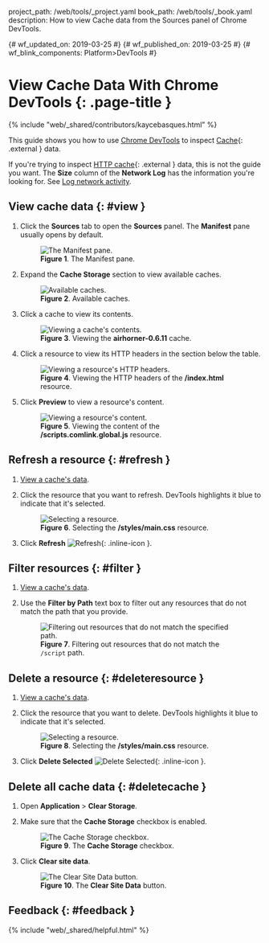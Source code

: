 project_path: /web/tools/_project.yaml
book_path: /web/tools/_book.yaml
description: How to view Cache data from the Sources panel of Chrome DevTools.

{# wf_updated_on: 2019-03-25 #}
{# wf_published_on: 2019-03-25 #}
{# wf_blink_components: Platform>DevTools #}

# View Cache Data With Chrome DevTools {: .page-title }

{% include "web/_shared/contributors/kaycebasques.html" %}

[MDN]: https://developer.mozilla.org/en-US/docs/Web/API/Cache

This guide shows you how to use [Chrome DevTools](/web/tools/chrome-devtools) to inspect
[Cache][MDN]{: .external } data.

[HTTP]: https://developer.mozilla.org/en-US/docs/Web/HTTP/Caching
[log]: /web/tools/chrome-devtools/network/#load

If you're trying to inspect [HTTP cache][HTTP]{: .external } data, this is not the guide you want.
The **Size** column of the **Network Log** has the information you're looking for. See [Log network activity][log].

## View cache data {: #view }

1. Click the **Sources** tab to open the **Sources** panel. The **Manifest** pane usually opens
   by default.

     <figure>
       <img src="/web/tools/chrome-devtools/storage/imgs/manifest.png"
            alt="The Manifest pane."/>
       <figcaption>
         <b>Figure 1</b>. The Manifest pane.
       </figcaption>
     </figure>

1. Expand the **Cache Storage** section to view available caches.

     <figure>
       <img src="/web/tools/chrome-devtools/storage/imgs/cache.png"
            alt="Available caches."/>
       <figcaption>
         <b>Figure 2</b>. Available caches.
       </figcaption>
     </figure>

1. Click a cache to view its contents.

     <figure>
       <img src="/web/tools/chrome-devtools/storage/imgs/cacheview.png"
            alt="Viewing a cache's contents."/>
       <figcaption>
         <b>Figure 3</b>. Viewing the <b>airhorner-0.6.11</b> cache.
       </figcaption>
     </figure>

1. Click a resource to view its HTTP headers in the section below the table.

     <figure>
       <img src="/web/tools/chrome-devtools/storage/imgs/viewcacheresource.png"
            alt="Viewing a resource's HTTP headers."/>
       <figcaption>
         <b>Figure 4</b>. Viewing the HTTP headers of the <b>/index.html</b> resource.
       </figcaption>
     </figure>

1. Click **Preview** to view a resource's content.

     <figure>
       <img src="/web/tools/chrome-devtools/storage/imgs/cachecontent.png"
            alt="Viewing a resource's content."/>
       <figcaption>
         <b>Figure 5</b>. Viewing the content of the <b>/scripts.comlink.global.js</b> resource.
       </figcaption>
     </figure>


## Refresh a resource {: #refresh }

1. [View a cache's data](#view).
1. Click the resource that you want to refresh. DevTools highlights it blue to indicate that it's selected.

     <figure>
       <img src="/web/tools/chrome-devtools/storage/imgs/cacheselected.png"
            alt="Selecting a resource."/>
       <figcaption>
         <b>Figure 6</b>. Selecting the <b>/styles/main.css</b> resource.
       </figcaption>
     </figure>

1. Click **Refresh** ![Refresh](/web/tools/chrome-devtools/images/shared/reload.png){: .inline-icon }.

## Filter resources {: #filter }

1. [View a cache's data](#view).
1. Use the **Filter by Path** text box to filter out any resources that do not match the path that you provide.

     <figure>
       <img src="/web/tools/chrome-devtools/storage/imgs/cachefilter.png"
            alt="Filtering out resources that do not match the specified path."/>
       <figcaption>
         <b>Figure 7</b>. Filtering out resources that do not match the <code>/script</code> path.
       </figcaption>
     </figure>

## Delete a resource {: #deleteresource }

1. [View a cache's data](#view).
1. Click the resource that you want to delete. DevTools highlights it blue to indicate that it's selected.

     <figure>
       <img src="/web/tools/chrome-devtools/storage/imgs/cacheselected.png"
            alt="Selecting a resource."/>
       <figcaption>
         <b>Figure 8</b>. Selecting the <b>/styles/main.css</b> resource.
       </figcaption>
     </figure>

1. Click **Delete Selected** ![Delete Selected](/web/tools/chrome-devtools/images/shared/delete.png){: .inline-icon }.

## Delete all cache data {: #deletecache }

1. Open **Application** > **Clear Storage**.
1. Make sure that the **Cache Storage** checkbox is enabled.

     <figure>
       <img src="/web/tools/chrome-devtools/storage/imgs/cachecheckbox.png"
            alt="The Cache Storage checkbox."/>
       <figcaption>
         <b>Figure 9</b>. The <b>Cache Storage</b> checkbox.
       </figcaption>
     </figure>

1. Click **Clear site data**.

     <figure>
       <img src="/web/tools/chrome-devtools/storage/imgs/cacheclearsite.png"
            alt="The Clear Site Data button."/>
       <figcaption>
         <b>Figure 10</b>. The <b>Clear Site Data</b> button.
       </figcaption>
     </figure>

## Feedback {: #feedback }

{% include "web/_shared/helpful.html" %}
